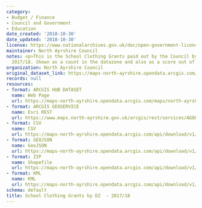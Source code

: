 ```yaml
---
category:
- Budget / Finance
- Council and Government
- Education
date_created: '2018-10-30'
date_updated: '2018-10-30'
license: https://www.nationalarchives.gov.uk/doc/open-government-licence/version/3/
maintainer: North Ayrshire Council
notes: <p>This is the School Clothing Grants paid out by the Council by Datazone in
  2017/18. Shown as a count in the datazone and also as a score out of 10.</p>
organization: North Ayrshire Council
original_dataset_link: https://maps-north-ayrshire.opendata.arcgis.com/maps/north-ayrshire::school-clothing-grants-by-dz-2017-18
records: null
resources:
- format: ARCGIS HUB DATASET
  name: Web Page
  url: https://maps-north-ayrshire.opendata.arcgis.com/maps/north-ayrshire::school-clothing-grants-by-dz-2017-18
- format: ARCGIS GEOSERVICE
  name: Esri REST
  url: https://www.maps.north-ayrshire.gov.uk/arcgis/rest/services/AGOL/Open_Data_Portal4/MapServer/2
- format: CSV
  name: CSV
  url: https://maps-north-ayrshire.opendata.arcgis.com/api/download/v1/items/0d06d99d1d994e8e977496d2d268d476/csv?layers=2
- format: GEOJSON
  name: GeoJSON
  url: https://maps-north-ayrshire.opendata.arcgis.com/api/download/v1/items/0d06d99d1d994e8e977496d2d268d476/geojson?layers=2
- format: ZIP
  name: Shapefile
  url: https://maps-north-ayrshire.opendata.arcgis.com/api/download/v1/items/0d06d99d1d994e8e977496d2d268d476/shapefile?layers=2
- format: KML
  name: KML
  url: https://maps-north-ayrshire.opendata.arcgis.com/api/download/v1/items/0d06d99d1d994e8e977496d2d268d476/kml?layers=2
schema: default
title: School Clothing Grants by DZ  - 2017/18
---
```

